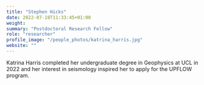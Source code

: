 ```yaml
---
title: "Stephen Hicks"
date: 2022-07-18T11:33:45+01:00
weight: 
summary: "Postdoctoral Research Fellow"
role: "researcher"
profile_image: "/people_photos/katrina_harris.jpg"
website: ""
---
```


Katrina Harris completed her undergraduate degree in Geophysics at UCL in 2022 and her interest in seismology inspired her to apply for the UPFLOW program.
